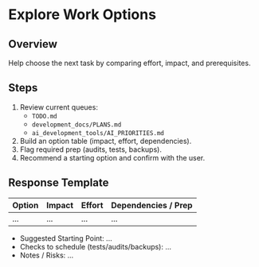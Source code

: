 # Explore Work Options

## Overview
Help choose the next task by comparing effort, impact, and prerequisites.

## Steps
1. Review current queues:
   - `TODO.md`
   - `development_docs/PLANS.md`
   - `ai_development_tools/AI_PRIORITIES.md`
2. Build an option table (impact, effort, dependencies).
3. Flag required prep (audits, tests, backups).
4. Recommend a starting option and confirm with the user.

## Response Template
| Option | Impact | Effort | Dependencies / Prep |
|--------|--------|--------|----------------------|
| ...    | ...    | ...    | ...                  |

- Suggested Starting Point: ...
- Checks to schedule (tests/audits/backups): ...
- Notes / Risks: ...
